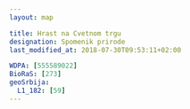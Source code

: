 ```yaml
---
layout: map

title: Hrast na Cvetnom trgu
designation: Spomenik prirode
last_modified_at: 2018-07-30T09:53:11+02:00

WDPA: [555589022]
BioRaS: [273]
geoSrbija:
  L1_182: [59]
---
```

